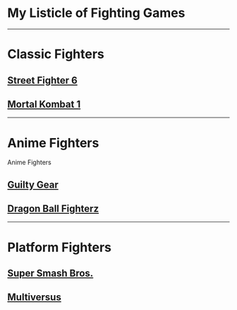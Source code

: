 # **My Listicle of Fighting Games**

---

# **Classic Fighters**

## [Street Fighter 6](https://www.streetfighter.com/6/en-us)

## [Mortal Kombat 1](https://www.mortalkombat.com/en-us)

---

# **Anime Fighters**
Anime Fighters

## [Guilty Gear](https://www.guiltygear.com/ggst/en/)

## [Dragon Ball Fighterz](https://www.bandainamcoent.com/games/dragon-ball-fighterz)

---

# **Platform Fighters**

## [Super Smash Bros.](https://www.smashbros.com/en_US/)

## [Multiversus](https://multiversus.com/en)
